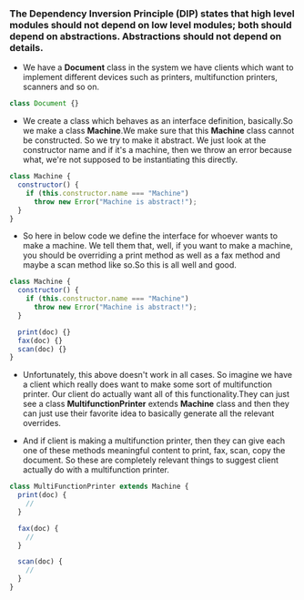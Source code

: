 ### The Dependency Inversion Principle (DIP) states that high level modules should not depend on low level modules; both should depend on abstractions. Abstractions should not depend on details.

- We have a **Document** class in the system we have clients which want to implement different devices such as printers, multifunction printers, scanners and so on.

```javascript
class Document {}
```

- We create a class which behaves as an interface definition, basically.So we make a class **Machine**.We make sure that this **Machine** class cannot be constructed. So we try to make it abstract. We just look at the constructor name and if it's a machine, then we throw an error because what, we're not supposed to be instantiating this directly.

```javascript
class Machine {
  constructor() {
    if (this.constructor.name === "Machine")
      throw new Error("Machine is abstract!");
  }
}
```

- So here in below code we define the interface for whoever wants to make a machine. We tell them that, well, if you want to make a machine, you should be overriding a print method as well as a fax method and maybe a scan method like so.So this is all well and good.

```javascript
class Machine {
  constructor() {
    if (this.constructor.name === "Machine")
      throw new Error("Machine is abstract!");
  }

  print(doc) {}
  fax(doc) {}
  scan(doc) {}
}
```

- Unfortunately, this above doesn't work in all cases. So imagine we have a client which really does want to make some sort of multifunction printer. Our client do actually want all of this functionality.They can just see a class **MultifunctionPrinter** extends **Machine** class and then they can just use their favorite idea to basically generate all the relevant overrides.

- And if client is making a multifunction printer, then they can give each one of these methods meaningful content to print, fax, scan, copy the document. So these are completely relevant things to suggest client actually do with a multifunction printer.

```javascript
class MultiFunctionPrinter extends Machine {
  print(doc) {
    //
  }

  fax(doc) {
    //
  }

  scan(doc) {
    //
  }
}
```
